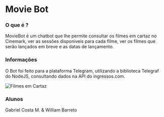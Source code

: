# Movie Bot
### O que é ?
MovieBot é um chatbot que lhe permite consultar os filmes em cartaz no Cinemark, ver as sessões disponiveis para cada filme, ver os filmes que serão lançados em breve e as datas de lançamento. 

### Informações
O Bot foi feito para a plataforma Telegram, utilizando a biblioteca Telegraf do NodeJS, consultando dados na API do ingressos.com.

![Filmes em Cartaz](https://drive.google.com/open?id=1JBKTJxGEkiBcaGBKsxWNBLice0uszdW3)

### Alunos
Gabriel Costa M. &
William Barreto
